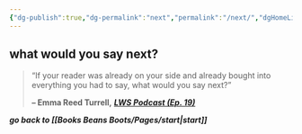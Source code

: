 ```yaml
---
{"dg-publish":true,"dg-permalink":"next","permalink":"/next/","dgHomeLink":true,"dgPassFrontmatter":false}
---
```



## what would you say next?

> “If your reader was already on your side and already bought into everything you had to say, what would you say next?”
> 
> **– Emma Reed Turrell,** _[**LWS Podcast (Ep. 19)**](https://londonwriterssalon.us4.list-manage.com/track/click?u=8b047263967451488070a8ad0&id=2bdcd81189&e=bc5cbc9b90)_

***go back to [[Books Beans Boots/Pages/start|start]]***